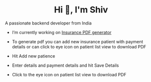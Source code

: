<h1 align="center">Hi 👋, I'm Shiv</h1>
A passionate backend developer from India

- I’m currently working on [Insurance PDF generator](https://github.com/svmmalviya/InsurancePDF.git)

- To generate pdf you can add new insurance patient with payment details or can click to eye icon on patient list view to download PDF 

- Hit Add new patience
- Enter details and payment details and hit Save Details
- Click to the eye icon on patient list view to download PDF


